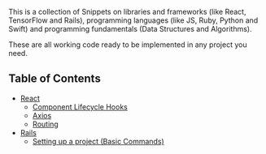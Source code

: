 This is a collection of Snippets on libraries and frameworks (like React, TensorFlow and Rails), programming languages (like JS, Ruby, Python and Swift) and programming fundamentals (Data Structures and Algorithms).

These are all working code ready to be implemented in any project you need.

## Table of Contents

- [React](/react)
    - [Component Lifecycle Hooks](/react/component-lifecycle-hooks.md)
    - [Axios](/react/axios.md)
    - [Routing](/react/routing.md)
- [Rails](/rails)
    - [Setting up a project (Basic Commands)](/rails/setting-up-a-project.md)